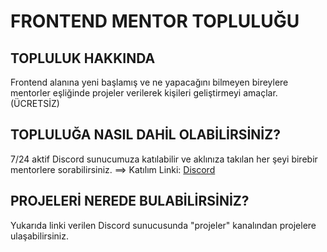 # FRONTEND MENTOR TOPLULUĞU

## TOPLULUK HAKKINDA
Frontend alanına yeni başlamış ve ne yapacağını bilmeyen bireylere mentorler eşliğinde projeler verilerek kişileri geliştirmeyi amaçlar. (ÜCRETSİZ)

## TOPLULUĞA NASIL DAHİL OLABİLİRSİNİZ?
7/24 aktif Discord sunucumuza katılabilir ve aklınıza takılan her şeyi birebir mentorlere sorabilirsiniz. ==> Katılım Linki: [Discord](https://discord.gg/hUz3hVDzJE)

## PROJELERİ NEREDE BULABİLİRSİNİZ?
Yukarıda linki verilen Discord sunucusunda "projeler" kanalından projelere ulaşabilirsiniz.

